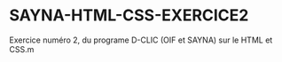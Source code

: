 # SAYNA-HTML-CSS-EXERCICE2

Exercice numéro 2, du programe D-CLIC (OIF et SAYNA) sur le HTML et CSS.m
